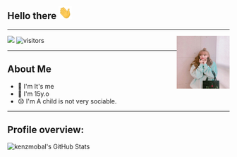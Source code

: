 ## Hello there <img src="https://raw.githubusercontent.com/kenzmobal/kenzmobal/main/assets/wave1.gif" width="30" height="30">
___
<img src="https://raw.githubusercontent.com/kenzmobal/kenzmobal/main/assets/They%20Don't%20Know%20About%20Us.jpeg" width="120" height="120" align="right">

<a href="https://t.me/todayisshitday"> <img src="https://img.shields.io/badge/Telegram-blue?style=social&logo=Telegram" /></a>
![visitors](https://visitor-badge.laobi.icu/badge?page_id=kenzmobal)
___

## **About Me**

- 🌱 I'm It's me
- 🌷 I'm 15y.o 
- 😞 I'm A child is not very sociable.
----
## **Profile overview:**
![kenzmobal's GitHub Stats](https://github-readme-stats.vercel.app/api?username=kenzmobal&show_icons=true)
